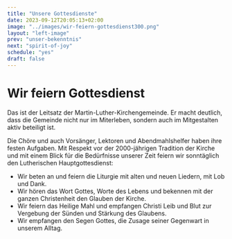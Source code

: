 ```yaml
---
title: "Unsere Gottesdienste"
date: 2023-09-12T20:05:13+02:00
image: "../images/wir-feiern-gottesdienst300.png"
layout: "left-image"
prev: "unser-bekenntnis"
next: "spirit-of-joy"
schedule: "yes"
draft: false
---
```


# Wir feiern Gottesdienst

Das ist der Leitsatz der Martin-Luther-Kirchengemeinde. Er macht deutlich, dass die Gemeinde nicht nur im Miterleben, sondern auch im Mitgestalten aktiv beteiligt ist.

Die Chöre und auch Vorsänger, Lektoren und Abendmahlshelfer haben ihre festen Aufgaben. Mit Respekt vor der 2000-jährigen Tradition der Kirche und mit einem Blick für die Bedürfnisse unserer Zeit feiern wir sonntäglich den Lutherischen Hauptgottesdienst:

- Wir beten an und feiern die Liturgie mit alten und neuen Liedern, mit Lob und Dank.
- Wir hören das Wort Gottes, Worte des Lebens und bekennen mit der ganzen Christenheit den Glauben der Kirche.
- Wir feiern das Heilige Mahl und empfangen Christi Leib und Blut zur Vergebung der Sünden und Stärkung des Glaubens.
- Wir empfangen den Segen Gottes, die Zusage seiner Gegenwart in unserem Alltag.
